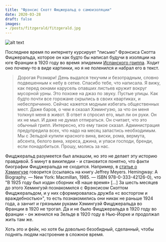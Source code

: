 ```yaml
---
title: "Фрэнсис Скотт Фицжеральд о самоизоляции"
date: 2020-03-28
draft: false
images:
- /posts/fitzgerald/fitzgerald.jpg
---
```


![alt text](/posts/fitzgerald/fitzgerald.jpg "Ф. С. Фитцджеральд")


Последнее время по интернету курсирует "письмо" Фрэнсиса Скотта Фицжеральда, которое он как будто бы написал будучи в изоляции на юге Франции в 1920 году во время эпидемии [Испанского гриппа](https://ru.wikipedia.org/wiki/Испанский_грипп). Ходит оно почему-то в виде картинки, но я не поленился и набрал его в текст.

> Дорогая Розмари!
День выдался текучим и безотрадным, словно подвешенным к небу в сетке. Спасибо тебе, что написала. Я вижу, как перед окнами карусель опавших листьев кружит вокруг мусорной урны. Это похоже на джаз по звуку. Пустые улицы. Как будто почти все горожане скрылись в своих квартиках, и небеспричинно. Сейчас кажется модным избегать общественных мест. Даже баров, о чем я сказал Хэмингуэю, за что он меня толкнул меня в живот. В ответ я спросил его, мыл ли он руки. Он их не мыл. И даже не думал отпираться. Он считает, что это обычный грипп. Интересно, кто ему такое сказал.
Администрация предупредила всех, что надо на месяц запастись необходимым. Мы с Зельдой купили красного вина, виски, рома, вермута, абсента, белого вина, хереса, джина, и упаси господи, бренди, если понадобиться. Прошу, молись за нас.

Фицджеральд разумеется был алкашом, но это не делает эту историю правдивой. 5 минут в википедии - и становится понятно, что факти биографии Фицджеральда не сходится. Например, в [статье о Хэмингуэе](https://ru.wikipedia.org/wiki/Хемингуэй,_Эрнест) говорится (ссылаясь на книгу Jeffrey Meyers. Hemingway: A Biography. — New York: Macmillan, 1985. — ISBN 978-0-333-42126-0), что "В 1925 году был издан сборник «В наше время» [...] За шесть месяцев до этого Хемингуэй познакомился с Фрэнсисом Скоттом Фицджеральдом, и у них сформировалась дружба «с восторгом и враждебностью»", то есть познакомились они никак не раньше 1924 года, а занчит и грязными руками Хэмингуэй Фицджеральда во Франции в 1920 не трогал. Да и не было Фицджеральда в 1920 году во франции - он женился на Зельде в 1920 году в Нью-Йорке и продолжал жить там же.

Хоть это и фейк, но хотя бы довольно безобидный, сделанный, чтобы поднять людям настроение в сложное время.
